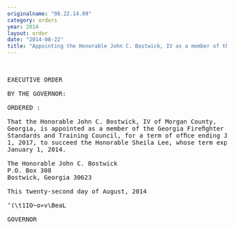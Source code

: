 ```yaml
---
originalname: "08.22.14.09"
category: orders
year: 2014
layout: order
date: "2014-08-22"
title: "Appointing the Honorable John C. Bostwick, IV as a member of the Georgia Firefighter Standards and Training Council"
---
```

<pre>
 

EXECUTIVE ORDER

BY THE GOVERNOR:

ORDERED :

That the Honorable John C. Bostwick, IV of Morgan County,
Georgia, is appointed as a member of the Georgia Fireﬁghter
Standards and Training Council, for a term of ofﬁce ending January
1, 2017, to succeed the Honorable Sheila Lee, whose term expired
January 1, 2014.

The Honorable John C. Bostwick
P.O. Box 308
Bostwick, Georgia 30623

This twenty-second day of August, 2014

‘(\t1IO~o»v\BeaL

GOVERNOR

</pre>
